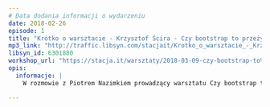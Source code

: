 ```yaml
---
# Data dodania informacji o wydarzeniu
date: 2018-02-26
episode: 1
title: "Krótko o warsztacie - Krzysztof Ścira - Czy bootstrap to przeżytek"
mp3_link: "http://traffic.libsyn.com/stacjait/Krotko_o_warsztacie_-_Krzysztof_Scira_-_Czy_bootstrap_to_przezytek.mp3"
libsyn_id: 6301880
workshop_url: "https://stacja.it/warsztaty/2018-03-09-czy-bootstrap-to%20przezytek-budowanie-wlasnej-biblioteki-komponent%C3%B3w-UI-z-wykorzystaniem-SASSSCSS.html"
opis:
  informacje: |
    W rozmowie z Piotrem Nazimkiem prowadzący warsztatu Czy bootstrap to przeżytek - Krzysztof Ścira - opowie dlaczego warto zapisać się na jego zajęcia.

---
```

